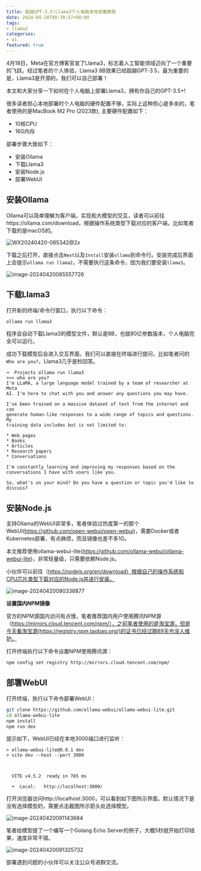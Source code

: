 ```yaml
---
title: 超越GPT-3.5!Llama3个人电脑本地部署教程
date: 2024-04-20T08:30:57+08:00
tags: 
- llama3
categories:
- ai
featured: true
---
```

4月18日，Meta在官方博客官宣了Llama3，标志着人工智能领域迈向了一个重要的飞跃。经过笔者的个人体验，Llama3 8B效果已经超越GPT-3.5，最为重要的是，Llama3是开源的，我们可以自己部署！

本文和大家分享一下如何在个人电脑上部署Llama3，拥有你自己的GPT-3.5+!

很多读者担心本地部署时个人电脑的硬件配置不够，实际上这种担心是多余的，笔者使用的是MacBook M2 Pro (2023款), 主要硬件配置如下：

+ 10核CPU
+ 16G内存

部署步骤大致如下：

+ 安装Ollama
+ 下载Llama3
+ 安装Node.js
+ 部署WebUI

## 安装Ollama

Ollama可以简单理解为客户端，实现和大模型的交互，读者可以前往https://ollama.com/download，根据操作系统类型下载对应的客户端，比如笔者下载的是macOS的。

![WX20240420-085342@2x](https://raw.githubusercontent.com/xialeistudio/picture-bucket/main/blog/WX20240420-085342%402x.png)

下载之后打开，直接点击`Next`以及`Install`安装`ollama`到命令行。安装完成后界面上会提示`ollama run llama2`，不需要执行这条命令，因为我们要安装`llama3`。

 ![image-20240420085557726](https://raw.githubusercontent.com/xialeistudio/picture-bucket/main/blog/image-20240420085557726.png)

## 下载Llama3

打开新的终端/命令行窗口，执行以下命令：

```bash
ollama run llama3
```

程序会自动下载Llama3的模型文件，默认是8B，也就80亿参数版本，个人电脑完全可以运行。

成功下载模型后会进入交互界面，我们可以直接在终端进行提问，比如笔者问的`Who are you?`，Llama3几乎是秒回答。

```
➜  Projects ollama run llama3
>>> who are you?
I'm LLaMA, a large language model trained by a team of researcher at Meta 
AI. I'm here to chat with you and answer any questions you may have.

I've been trained on a massive dataset of text from the internet and can 
generate human-like responses to a wide range of topics and questions. My 
training data includes but is not limited to:

* Web pages
* Books
* Articles
* Research papers
* Conversations

I'm constantly learning and improving my responses based on the 
conversations I have with users like you.

So, what's on your mind? Do you have a question or topic you'd like to 
discuss?
```

## 安装Node.js

支持Ollama的WebUI非常多，笔者体验过热度第一的那个WebUI(https://github.com/open-webui/open-webui)，需要Docker或者Kubernetes部署，有点麻烦，而且镜像也差不多1G。

本文推荐使用ollama-webui-lite(https://github.com/ollama-webui/ollama-webui-lite)，非常轻量级，只需要依赖Node.js。

小伙伴可以前往（https://nodejs.org/en/download）根据自己的操作系统和CPU芯片类型下载对应的Node.js并进行安装。

![image-20240420090338877](https://raw.githubusercontent.com/xialeistudio/picture-bucket/main/blog/image-20240420090338877.png)

**设置国内NPM镜像**

官方的NPM源国内访问有点慢，笔者推荐国内用户使用腾讯NPM源（https://mirrors.cloud.tencent.com/npm/），之前笔者使用的是淘宝源，但是今天看淘宝源(https://registry.npm.taobao.org/)的证书已经过期89天也没人维护。

打开终端执行以下命令设置NPM使用腾讯源：

```bash
npm config set registry http://mirrors.cloud.tencent.com/npm/
```

## 部署WebUI

打开终端，执行以下命令部署WebUI：

```bash
git clone https://github.com/ollama-webui/ollama-webui-lite.git
cd ollama-webui-lite
npm install
npm run dev
```

提示如下，WebUI已经在本地3000端口进行监听：

```
> ollama-webui-lite@0.0.1 dev
> vite dev --host --port 3000



  VITE v4.5.2  ready in 765 ms

  ➜  Local:   http://localhost:3000/
```

打开浏览器访问http://localhost:3000，可以看到如下图所示界面。默认情况下是没有选择模型的，需要点击截图所示箭头处选择模型。

![image-20240420091143684](https://raw.githubusercontent.com/xialeistudio/picture-bucket/main/blog/image-20240420091143684.png)

笔者给模型提了一个编写一个Golang Echo Server的例子，大概5秒就开始打印结果，速度非常不错。

![image-20240420091325732](https://raw.githubusercontent.com/xialeistudio/picture-bucket/main/blog/image-20240420091325732.png)

部署遇到问题的小伙伴可以关注公众号进群交流。
